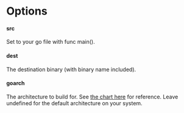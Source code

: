 # Options

#### src
Set to your go file with func main().

#### dest
The destination binary (with binary name included).

#### goarch
The architecture to build for. See [the chart here](https://golang.org/doc/install/source) for reference. Leave undefined for the default architecture on your system.